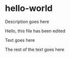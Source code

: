 # hello-world
Description goes here

Hello, this file has been edited

Text goes here

The rest of the text goes here
